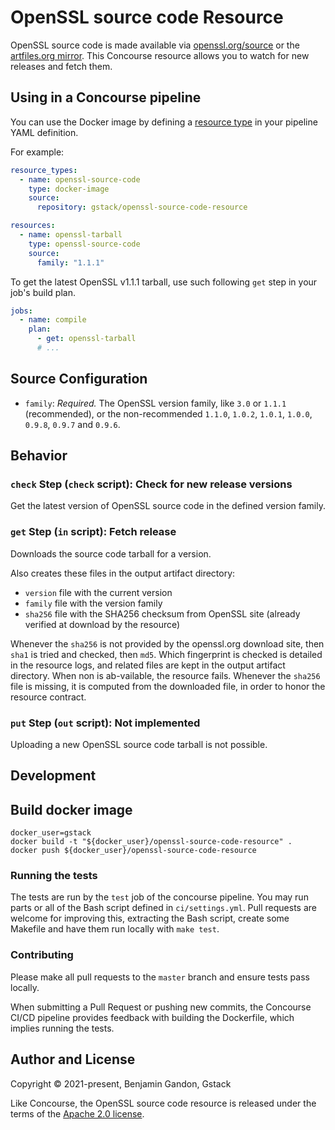 # OpenSSL source code Resource

OpenSSL source code is made available via [openssl.org/source][openssl_source]
or the [artfiles.org mirror][artfiles_mirror]. This Concourse resource allows
you to watch for new releases and fetch them.

[openssl_source]: https://www.openssl.org/source/
[artfiles_mirror]: http://artfiles.org/openssl.org/source/


## Using in a Concourse pipeline

You can use the Docker image by defining a [resource type][resource_types] in
your pipeline YAML definition.

[resource_types]: https://concourse-ci.org/resource-types.html

For example:

```yaml
resource_types:
  - name: openssl-source-code
    type: docker-image
    source:
      repository: gstack/openssl-source-code-resource

resources:
  - name: openssl-tarball
    type: openssl-source-code
    source:
      family: "1.1.1"
```

To get the latest OpenSSL v1.1.1 tarball, use such following `get` step in
your job's build plan.

```yaml
jobs:
  - name: compile
    plan:
      - get: openssl-tarball
      # ...
```

## Source Configuration

- `family`: *Required.* The OpenSSL version family, like `3.0` or `1.1.1`
  (recommended), or the non-recommended `1.1.0`, `1.0.2`, `1.0.1`, `1.0.0`,
  `0.9.8`, `0.9.7` and `0.9.6`.

## Behavior

### `check` Step (`check` script): Check for new release versions

Get the latest version of OpenSSL source code in the defined version family.

### `get` Step (`in` script): Fetch release

Downloads the source code tarball for a version.

Also creates these files in the output artifact directory:

* `version` file with the current version
* `family` file with the version family
* `sha256` file with the SHA256 checksum from OpenSSL site (already verified at
  download by the resource)

Whenever the `sha256` is not provided by the openssl.org download site, then
`sha1` is tried and checked, then `md5`. Which fingerprint is checked is
detailed in the resource logs, and related files are kept in the output artifact
directory. When non is ab-vailable, the resource fails. Whenever the `sha256`
file is missing, it is computed from the downloaded file, in order to honor the
resource contract.

### `put` Step (`out` script): Not implemented

Uploading a new OpenSSL source code tarball is not possible.



<!-- START_OF_DOCKERHUB_STRIP -->

## Development

## Build docker image

```
docker_user=gstack
docker build -t "${docker_user}/openssl-source-code-resource" .
docker push ${docker_user}/openssl-source-code-resource
```

### Running the tests

The tests are run by the `test` job of the concourse pipeline. You may run parts
or all of the Bash script defined in `ci/settings.yml`. Pull requests are
welcome for improving this, extracting the Bash script, create some Makefile and
have them run locally with `make test`.

### Contributing

Please make all pull requests to the `master` branch and ensure tests pass
locally.

When submitting a Pull Request or pushing new commits, the Concourse CI/CD
pipeline provides feedback with building the Dockerfile, which implies
running the tests.

<!-- END_OF_DOCKERHUB_STRIP -->



## Author and License

Copyright © 2021-present, Benjamin Gandon, Gstack

Like Concourse, the OpenSSL source code resource is released under the terms of
the [Apache 2.0 license](http://www.apache.org/licenses/LICENSE-2.0).

<!--
# Local Variables:
# indent-tabs-mode: nil
# End:
-->
